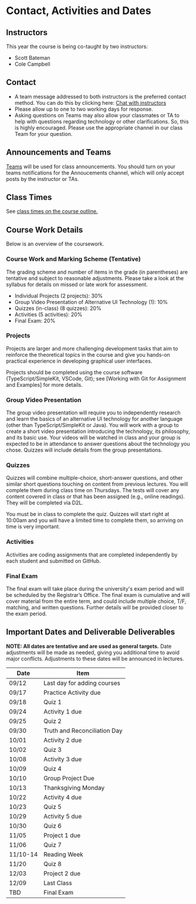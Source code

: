 # Contact, Activities and Dates

## Instructors

This year the course is being co-taught by two instructors:
 - Scott Bateman 
 - Cole Campbell

## Contact

- A team message addressed to both instructors is the preferred contact method. You can do this by clicking here: [Chat with instructors](https://teams.microsoft.com/l/chat/0/0?users=scottb@unb.ca,cole.campbell@unb.ca)
- Please allow up to one to two working days for response.
- Asking questions on Teams may also allow your classmates or TA to help with questions regarding technology or other clarifications. So, this is highly encouraged. Please use the appropriate channel in our class Team for your question.

## Announcements and Teams

[Teams](https://teams.microsoft.com/l/team/19%3A6o1xmUyhGAjIMJH8BRXdiz4F6OQwQptp9PjMh2iifFA1%40thread.tacv2/conversations?groupId=5bfea4ed-96f0-45d5-b4d4-dfdc5f985f67&tenantId=244e6ed2-339a-47f3-b95c-e45351c198b7) will be used for class announcements. You should turn on your teams notifications for the Annoucements channel, which will only accept posts by the instructor or TAs.

## Class Times

See [class times on the course outline.](/en_CA/#!pages/CS3035-fall-syllabus.md#Class_Time_and_Location)

## Course Work Details

Below is an overview of the coursework.  

### Course Work and Marking Scheme (Tentative)

The grading scheme and number of items in the grade (in parentheses) are tentative and subject to reasonable adjustments. Please take a look at the syllabus for details on missed or late work for assessment.

- Individual Projects (2 projects): 30%
- Group Video Presentation of Alternative UI Technology (1): 10% 
- Quizzes (in-class) (8 quizzes): 20% 
- Activities (5 activities): 20%
- Final Exam: 20%

### Projects

Projects are larger and more challenging development tasks that aim to reinforce the theoretical topics in the course and give you hands-on practical experience in developing graphical user interfaces. 

Projects should be completed using the course software (TypeScript/SimpleKit, VSCode, Git); see [Working with Git for Assignment and Examples] for more details.

### Group Video Presentation

The group video presentation will require you to independently research and learn the basics of an alternative UI technology for another language (other than TypeScript/SimpleKit or Java). You will work with a group to create a short video presentation introducing the technology, its philosophy, and its basic use. Your videos will be watched in class and your group is expected to be in attendance to answer questions about the technology you chose. Quizzes will include details from the group presentations.

### Quizzes

Quizzes will combine multiple-choice, short-answer questions, and other similar short questions touching on content from previous lectures.  You will complete them during class time on Thursdays. The tests will cover any content covered in class or that has been assigned (e.g., online readings). They will be completed via D2L.

You must be in class to complete the quiz. Quizzes will start right at 10:00am and you will have a limited time to complete them, so arriving on time is very important.

### Activities

Activities are coding assignments that are completed independently by each student and submitted on GitHub. 

### Final Exam

The final exam will take place during the university's exam period and will be scheduled by the Registrar’s Office. The final exam is cumulative and will cover material from the entire term, and could include multiple choice, T/F, matching, and written questions. Further details will be provided closer to the exam period. 

## Important Dates and Deliverable Deliverables

**NOTE: All dates are tentative and are used as general targets.** Date adjustments will be made as needed, giving you additional time to avoid major conflicts. Adjustments to these dates will be announced in lectures.  

| Date | Item  |
|------|-------|
| 09/12 | Last day for adding courses |
| 09/17 | Practice Activity due |
| 09/18 | Quiz 1 |
| 09/24 | Activity 1 due |
| 09/25 | Quiz 2 |
| 09/30 | Truth and Reconciliation Day |
| 10/01 | Activity 2 due |
| 10/02 | Quiz 3 |
| 10/08 | Activity 3 due |
| 10/09 | Quiz 4 |
| 10/10 | Group Project Due |
| 10/13 | Thanksgiving Monday |
| 10/22 | Activity 4 due |
| 10/23 | Quiz 5 |
| 10/29 | Activity 5 due |
| 10/30 | Quiz 6 |
| 11/05| Project 1 due |
| 11/06 | Quiz 7 |
| 11/10-14| Reading Week |
| 11/20 | Quiz 8 |
| 12/03 | Project 2 due |
| 12/09 | Last Class |
| TBD | Final Exam |

